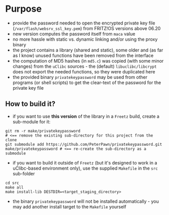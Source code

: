 # Purpose

- provide the password needed to open the encrypted private key file (`/var/flash/websrv_ssl_key.pem`) from FRITZ!OS versions above 06.20
- new version computes the password itself from ```maca``` value
- no more hassle with static vs. dynamic linking and/or using the proxy binary
- the project contains a library (shared and static), some older and (as far as I know) unused functions have been removed from the interface
- the computation of MD5 hashes (in `md5.c`) was copied (with some minor changes) from the `uClibc` sources - the (default) `libuclibc/libcrypt` does not export the needed functions, so they were duplicated here
- the provided binary ```privatekeypassword``` may be used from other programs (or shell scripts) to get the clear-text of the password for the private key file

## How to build it?

- if you want to use **this version** of the library in a ```Freetz``` build, create a sub-module for it:

```shell
git rm -r make/privatekeypassword                                                             # <== remove the existing sub-directory for this project from the clone
git submodule add https://github.com/PeterPawn/privatekeypassword.git make/privatekeypassword # <== re-create the sub-directory as a submodule
```

- if you want to build it outside of ```Freetz``` (but it's designed to work in a uClibc-based environment only), use the supplied `Makefile` in the `src` sub-folder

```shell
cd src
make all
make install-lib DESTDIR=<target_staging_directory>
```

- the binary `privatekeypassword` will not be installed automatically - you may add another install target to the `Makefile` yourself
